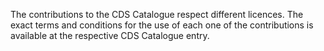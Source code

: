 The contributions to the CDS Catalogue respect different licences. The exact terms and conditions for the use of each one of the contributions is available at the respective CDS Catalogue entry.


